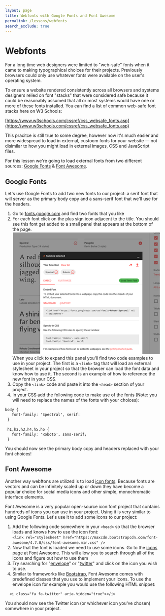 ```yaml
---
layout: page
title: Webfonts with Google Fonts and Font Awesome
permalink: /lessons/webfonts
search_exclude: true
---
```


# Webfonts

For a long time web designers were limited to "web-safe" fonts when it came to making typographical choices for their projects. Previously browsers could only use whatever fonts were available on the user's operating system.

To ensure a website rendered consistently across all browsers and systems designers relied on font "stacks" that were considered safe because it could be reasonably assumed that all or most systems would have one or more of these fonts installed. You can find a list of common web-safe font stacks here on W3 Schools:

[https://www.w3schools.com/cssref/css_websafe_fonts.asp](https://www.w3schools.com/cssref/css_websafe_fonts.asp)

This pracitce is still true to some degree, however now it's much easier and more widespread to load in external, custoom fonts for your website — not disimilar to how you might load in external images, CSS and JavaScript files.

For this lesson we're going to load external fonts from two different sources: [Google Fonts](https://fonts.google.com) &amp; [Font Awesome](http://fontawesome.io/).


## Google Fonts

Let's use Google Fonts to add two new fonts to our project: a serif font that will server as the primary body copy and a sans-serif font that we'll use for the headers.

1. Go to [fonts.google.com](https://fonts.google.com/) and find two fonts that you like
2. For each font click on the plus sign icon adjacent to the title. You should see this font get added to a small panel that appears at the bottom of the page.   
![](/images/google-fonts.png)    
 When you click to expand this panel you'll find two code examples to use in your project. The first is a `<link>` tag that will load an external stylesheet in your project so that the browser can load the font data and know how to use it. The second is an example of how to reference the new font in your CSS.
 3. Copy the `<link>` code and paste it into the `<head>` section of your project.
 4.  In your CSS add the following code to make use of the fonts (Note: you will need to replace the names of the fonts with your choices):

  ```
  body {
     font-family: 'Spectral', serif:
   }
 
   h1,h2,h3,h4,h5,h6 {
     font-family: 'Roboto', sans-serif;
   }
   ```

You should now see the primary body copy and headers replaced with your font choices!


## Font Awesome

Another way webftons are utilized is to load [icon fonts](https://css-tricks.com/examples/IconFont/). Because fonts are vectors and can be infinitely scaled up or down they have become a popular choice for social media icons and other simple, monochromatic interface elements.

Font Awesome is a very popular open-source icon font project that contains hundreds of icons you can use in your project. Using it is very similar to using Google Fonts. Let's use it to add some icons to our project:

1. Add the following code somewhere in your  `<head>` so that the browser loads and knows how to use the icon font:    
   `<link rel="stylesheet" href="https://maxcdn.bootstrapcdn.com/font-awesome/4.7.0/css/font-awesome.min.css" />`
2. Now that the font is loaded we need to use some icons. Go to the [icons page](http://fontawesome.io/icons/) at Font Awesome. This will allow you to search through all of the icons and figure out how to use them
3. Try searching for "[envelope](http://fontawesome.io/icon/envelope/)" or "[twitter](http://fontawesome.io/icon/twitter/)" and click on the icon you wish to use. 
4. Similar to frameworks like [Bootstrap](https://getbootstrap.com), Font Awesome comes with predefined classes that you use to implement your icons. To use the envelope icon for example you would use the following HTML snippet: 

```
  <i class="fa fa-twitter" aria-hidden="true"></i>
````

You should now see the Twitter icon (or whichever icon you've chosen)  somewhere in your project.